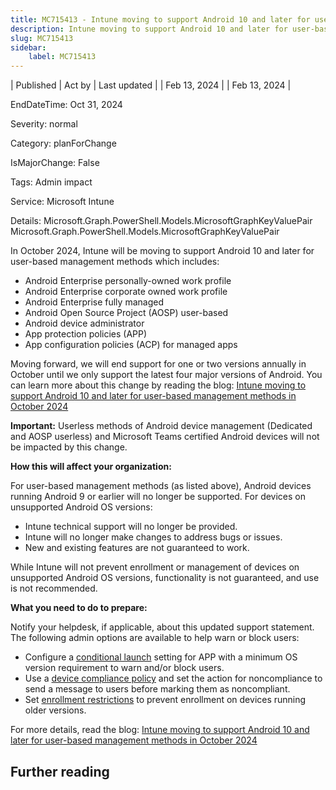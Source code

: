 ```yaml
---
title: MC715413 - Intune moving to support Android 10 and later for user-based management methods in October 2024
description: Intune moving to support Android 10 and later for user-based management methods in October 2024
slug: MC715413
sidebar:
    label: MC715413
---
```



| Published | Act by | Last updated |
| Feb 13, 2024 |  | Feb 13, 2024 |

EndDateTime: Oct 31, 2024

Severity: normal

Category: planForChange

IsMajorChange: False

Tags: Admin impact

Service: Microsoft Intune

Details: Microsoft.Graph.PowerShell.Models.MicrosoftGraphKeyValuePair Microsoft.Graph.PowerShell.Models.MicrosoftGraphKeyValuePair

<p>In October 2024, Intune will be moving to support Android 10 and later for user-based management methods which includes:</p><ul><li>Android Enterprise personally-owned work profile</li><li>Android Enterprise corporate owned work profile</li><li>Android Enterprise fully managed</li><li>Android Open Source Project (AOSP) user-based</li><li>Android device administrator</li><li>App protection policies (APP)</li><li>App configuration policies (ACP) for managed apps</li></ul><p>Moving forward, we will end support for one or two versions annually in October until we only support the latest four major versions of Android. You can learn more about this change by reading the blog: <a href="https://aka.ms/Intune/Android-10-support" target="_blank">Intune moving to support Android 10 and later for user-based management methods in October 2024</a></p><p><b>Important:</b> Userless methods of Android device management (Dedicated and AOSP userless) and Microsoft Teams certified Android devices will not be impacted by this change.</p><p><b>How this will affect your organization:</b></p><p>For user-based management methods (as listed above), Android devices running Android 9 or earlier will no longer be supported. For devices on unsupported Android OS versions:</p><ul><li>Intune technical support will no longer be provided.</li><li>Intune will no longer make changes to address bugs or issues. </li><li>New and existing features are not guaranteed to work.&nbsp;</li></ul><p>While Intune will not prevent enrollment or management of devices on unsupported Android OS versions, functionality is not guaranteed, and use is not recommended.</p><p><b>What you need to do to prepare:</b></p><p>Notify your helpdesk, if applicable, about this updated support statement. The following admin options are available to help warn or block users: 
</p><ul><li>Configure a <a href="https://learn.microsoft.com/mem/intune/apps/app-protection-policy-settings-android#conditional-launch" target="_blank">conditional launch</a> setting for APP with a minimum OS version requirement to warn and/or block users.</li><li>Use a <a href="https://learn.microsoft.com/mem/intune/protect/device-compliance-get-started" target="_blank">device compliance policy</a> and set the action for noncompliance to send a message to users before marking them as noncompliant.</li><li>Set <a href="https://learn.microsoft.com/mem/intune/fundamentals/manage-os-versions" target="_blank">enrollment restrictions</a> to prevent enrollment on devices running older versions.</li></ul><p>For more details, read the blog: <a href="https://aka.ms/Intune/Android-10-support" target="_blank">Intune moving to support Android 10 and later for user-based management methods in October 2024</a></p><p>
</p><p>
</p><p>
</p>

## Further reading

